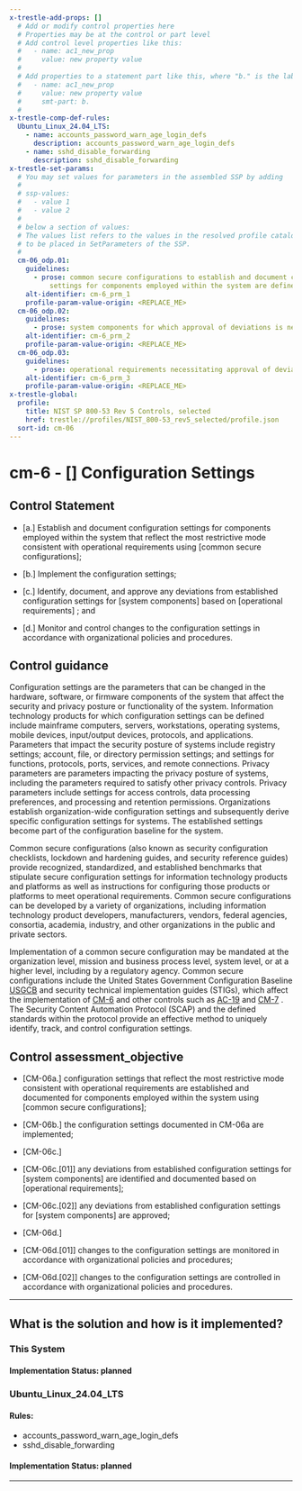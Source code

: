 ```yaml
---
x-trestle-add-props: []
  # Add or modify control properties here
  # Properties may be at the control or part level
  # Add control level properties like this:
  #   - name: ac1_new_prop
  #     value: new property value
  #
  # Add properties to a statement part like this, where "b." is the label of the target statement part
  #   - name: ac1_new_prop
  #     value: new property value
  #     smt-part: b.
  #
x-trestle-comp-def-rules:
  Ubuntu_Linux_24.04_LTS:
    - name: accounts_password_warn_age_login_defs
      description: accounts_password_warn_age_login_defs
    - name: sshd_disable_forwarding
      description: sshd_disable_forwarding
x-trestle-set-params:
  # You may set values for parameters in the assembled SSP by adding
  #
  # ssp-values:
  #   - value 1
  #   - value 2
  #
  # below a section of values:
  # The values list refers to the values in the resolved profile catalog, and the ssp-values represent new values
  # to be placed in SetParameters of the SSP.
  #
  cm-06_odp.01:
    guidelines:
      - prose: common secure configurations to establish and document configuration
          settings for components employed within the system are defined;
    alt-identifier: cm-6_prm_1
    profile-param-value-origin: <REPLACE_ME>
  cm-06_odp.02:
    guidelines:
      - prose: system components for which approval of deviations is needed are defined;
    alt-identifier: cm-6_prm_2
    profile-param-value-origin: <REPLACE_ME>
  cm-06_odp.03:
    guidelines:
      - prose: operational requirements necessitating approval of deviations are defined;
    alt-identifier: cm-6_prm_3
    profile-param-value-origin: <REPLACE_ME>
x-trestle-global:
  profile:
    title: NIST SP 800-53 Rev 5 Controls, selected
    href: trestle://profiles/NIST_800-53_rev5_selected/profile.json
  sort-id: cm-06
---
```


# cm-6 - \[\] Configuration Settings

## Control Statement

- \[a.\] Establish and document configuration settings for components employed within the system that reflect the most restrictive mode consistent with operational requirements using [common secure configurations];

- \[b.\] Implement the configuration settings;

- \[c.\] Identify, document, and approve any deviations from established configuration settings for [system components] based on [operational requirements] ; and

- \[d.\] Monitor and control changes to the configuration settings in accordance with organizational policies and procedures.

## Control guidance

Configuration settings are the parameters that can be changed in the hardware, software, or firmware components of the system that affect the security and privacy posture or functionality of the system. Information technology products for which configuration settings can be defined include mainframe computers, servers, workstations, operating systems, mobile devices, input/output devices, protocols, and applications. Parameters that impact the security posture of systems include registry settings; account, file, or directory permission settings; and settings for functions, protocols, ports, services, and remote connections. Privacy parameters are parameters impacting the privacy posture of systems, including the parameters required to satisfy other privacy controls. Privacy parameters include settings for access controls, data processing preferences, and processing and retention permissions. Organizations establish organization-wide configuration settings and subsequently derive specific configuration settings for systems. The established settings become part of the configuration baseline for the system.

Common secure configurations (also known as security configuration checklists, lockdown and hardening guides, and security reference guides) provide recognized, standardized, and established benchmarks that stipulate secure configuration settings for information technology products and platforms as well as instructions for configuring those products or platforms to meet operational requirements. Common secure configurations can be developed by a variety of organizations, including information technology product developers, manufacturers, vendors, federal agencies, consortia, academia, industry, and other organizations in the public and private sectors.

Implementation of a common secure configuration may be mandated at the organization level, mission and business process level, system level, or at a higher level, including by a regulatory agency. Common secure configurations include the United States Government Configuration Baseline [USGCB](#98498928-3ca3-44b3-8b1e-f48685373087) and security technical implementation guides (STIGs), which affect the implementation of [CM-6](#cm-6) and other controls such as [AC-19](#ac-19) and [CM-7](#cm-7) . The Security Content Automation Protocol (SCAP) and the defined standards within the protocol provide an effective method to uniquely identify, track, and control configuration settings.

## Control assessment_objective

- \[CM-06a.\] configuration settings that reflect the most restrictive mode consistent with operational requirements are established and documented for components employed within the system using [common secure configurations];

- \[CM-06b.\] the configuration settings documented in CM-06a are implemented;

- \[CM-06c.\]

- \[CM-06c.[01]\] any deviations from established configuration settings for [system components] are identified and documented based on [operational requirements];
- \[CM-06c.[02]\] any deviations from established configuration settings for [system components] are approved;

- \[CM-06d.\]

- \[CM-06d.[01]\] changes to the configuration settings are monitored in accordance with organizational policies and procedures;
- \[CM-06d.[02]\] changes to the configuration settings are controlled in accordance with organizational policies and procedures.

______________________________________________________________________

## What is the solution and how is it implemented?

<!-- For implementation status enter one of: implemented, partial, planned, alternative, not-applicable -->

<!-- Note that the list of rules under ### Rules: is read-only and changes will not be captured after assembly to JSON -->

### This System

<!-- Add implementation prose for the main This System component for control: cm-6 -->

#### Implementation Status: planned

### Ubuntu_Linux_24.04_LTS

<!-- Add control implementation description here for control: cm-6 -->

#### Rules:

  - accounts_password_warn_age_login_defs
  - sshd_disable_forwarding

#### Implementation Status: planned

______________________________________________________________________
